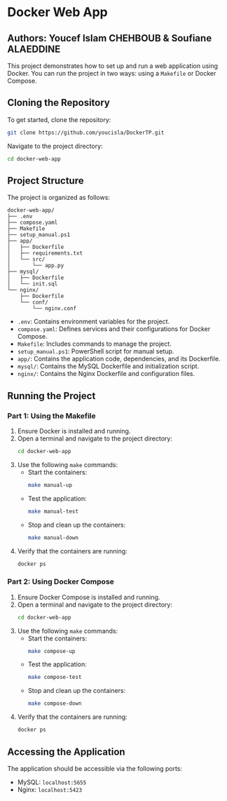 # Docker Web App
## Authors: Youcef Islam CHEHBOUB & Soufiane ALAEDDINE

This project demonstrates how to set up and run a web application using Docker. You can run the project in two ways: using a `Makefile` or Docker Compose.

## Cloning the Repository

To get started, clone the repository:

```bash
git clone https://github.com/youcisla/DockerTP.git
```

Navigate to the project directory:

```bash
cd docker-web-app
```

## Project Structure

The project is organized as follows:

```
docker-web-app/
├── .env
├── compose.yaml
├── Makefile
├── setup_manual.ps1
├── app/
│   ├── Dockerfile
│   ├── requirements.txt
│   └── src/
│       └── app.py
├── mysql/
│   ├── Dockerfile
│   └── init.sql
└── nginx/
    ├── Dockerfile
    └── conf/
        └── nginx.conf
```

- `.env`: Contains environment variables for the project.
- `compose.yaml`: Defines services and their configurations for Docker Compose.
- `Makefile`: Includes commands to manage the project.
- `setup_manual.ps1`: PowerShell script for manual setup.
- `app/`: Contains the application code, dependencies, and its Dockerfile.
- `mysql/`: Contains the MySQL Dockerfile and initialization script.
- `nginx/`: Contains the Nginx Dockerfile and configuration files.

## Running the Project

### Part 1: Using the Makefile

1. Ensure Docker is installed and running.
2. Open a terminal and navigate to the project directory:
   ```bash
   cd docker-web-app
   ```
3. Use the following `make` commands:
   - Start the containers:
     ```bash
     make manual-up
     ```
   - Test the application:
     ```bash
     make manual-test
     ```
   - Stop and clean up the containers:
     ```bash
     make manual-down
     ```
4. Verify that the containers are running:
   ```bash
   docker ps
   ```

### Part 2: Using Docker Compose

1. Ensure Docker Compose is installed and running.
2. Open a terminal and navigate to the project directory:
   ```bash
   cd docker-web-app
   ```
3. Use the following `make` commands:
   - Start the containers:
     ```bash
     make compose-up
     ```
   - Test the application:
     ```bash
     make compose-test
     ```
   - Stop and clean up the containers:
     ```bash
     make compose-down
     ```
4. Verify that the containers are running:
   ```bash
   docker ps
   ```

## Accessing the Application

The application should be accessible via the following ports:
- MySQL: `localhost:5655`
- Nginx: `localhost:5423`

